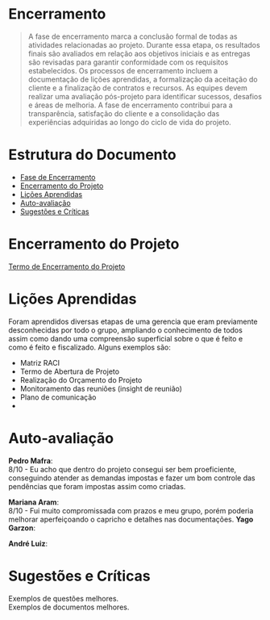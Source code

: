 # Encerramento

> A fase de encerramento marca a conclusão formal de todas as atividades relacionadas ao projeto. 
> Durante essa etapa, os resultados finais são avaliados em relação aos objetivos iniciais e as entregas são revisadas para garantir conformidade com os requisitos estabelecidos. 
> Os processos de encerramento incluem a documentação de lições aprendidas, a formalização da aceitação do cliente e a finalização de contratos e recursos. 
> As equipes devem realizar uma avaliação pós-projeto para identificar sucessos, desafios e áreas de melhoria. 
> A fase de encerramento contribui para a transparência, satisfação do cliente e a consolidação das experiências adquiridas ao longo do ciclo de vida do projeto.

# Estrutura do Documento

- [Fase de Encerramento](#encerramento)
- [Encerramento do Projeto](#encerramento-do-projeto)
- [Lições Aprendidas](#lições-aprendidas)
- [Auto-avaliação](#auto-avaliação)
- [Sugestões e Críticas](#sugestões-e-críticas)

# Encerramento do Projeto

[Termo de Encerramento do Projeto](Template_encerramento_AirGuard.pdf)


# Lições Aprendidas 

Foram aprendidos diversas etapas de uma gerencia que eram previamente desconhecidas por todo o grupo, ampliando o conhecimento de todos assim como dando uma compreensão superficial sobre o que é feito e como é feito e fiscalizado. Alguns exemplos são:

- Matriz RACI
- Termo de Abertura de Projeto
- Realização do Orçamento do Projeto
- Monitoramento das reuniões (insight de reunião)
- Plano de comunicação
- 
# Auto-avaliação

<b>Pedro Mafra</b>:       
8/10 - Eu acho que dentro do projeto consegui ser bem proeficiente, conseguindo atender as demandas impostas e fazer um bom controle das pendências que foram impostas assim como criadas.      

<b>Mariana Aram</b>:       
8/10 - Fui muito compromissada com prazos e meu grupo, porém poderia melhorar aperfeiçoando o capricho e detalhes nas documentações.
<b>Yago Garzon</b>:      

<b>André Luiz</b>:        


# Sugestões e Críticas

Exemplos de questões melhores.           
Exemplos de documentos melhores.
